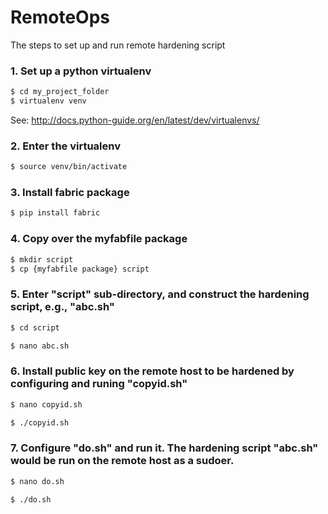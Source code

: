 # RemoteOps

The steps to set up and run remote hardening script

### 1. Set up a python virtualenv 
```sh 
$ cd my_project_folder
$ virtualenv venv
```
See:
http://docs.python-guide.org/en/latest/dev/virtualenvs/


### 2. Enter the virtualenv
```sh 
$ source venv/bin/activate
```

### 3. Install fabric package
```sh 
$ pip install fabric
```

### 4. Copy over the myfabfile package
```sh 
$ mkdir script
$ cp {myfabfile package} script
```

### 5. Enter "script" sub-directory, and construct the hardening script, e.g.,  "abc.sh"
```sh 
$ cd script

$ nano abc.sh
```


### 6. Install public key on the remote host to be hardened by configuring and runing "copyid.sh"
```sh 
$ nano copyid.sh

$ ./copyid.sh
```


### 7. Configure "do.sh" and run it. The hardening script "abc.sh" would be run on the remote host as a sudoer. 
```sh 
$ nano do.sh

$ ./do.sh
```





